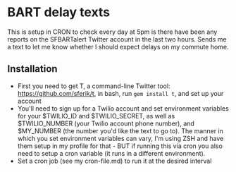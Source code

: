 # BART delay texts

This is setup in CRON to check every day at 5pm is there have been any reports on the SFBARTalert Twitter account in the last two hours. Sends me a text to let me know whether I should expect delays on my commute home.

## Installation
- First you need to get T, a command-line Twitter tool: https://github.com/sferik/t, in bash, run `gem install t`, and set up your account
- You'll need to sign up for a Twilio account and set environment variables for your $TWILIO_ID and $TWILIO_SECRET, as well as $TWILIO_NUMBER (your Twilio account phone number), and $MY_NUMBER (the number you'd like the text to go to). The manner in which you set environment variables can vary, I'm using ZSH and have them setup in my profile for that - BUT if running this via cron you also need to setup a cron variable (it runs in a different environment).
- Set a cron job (see my cron-file.md) to run it at the desired interval
